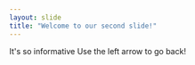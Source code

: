 ```yaml
---
layout: slide
title: "Welcome to our second slide!"
---
```

It's so informative
Use the left arrow to go back!
